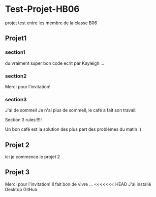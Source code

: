 # Test-Projet-HB06
projet test entre les membre de la classe B06

## Projet1 

### section1
du vraiment super bon code ecrit par Kayleigh ...
### section2
Merci pour l'invitation!


### section3
J'ai de sommeil
Je n'ai plus de sommeil, le café a fait son travail.

Section 3 rules!!!!!

Un bon café est la solution des plus part des problémes du matin :)
## Projet 2 
ici je commence le projet 2



## Projet 3
Merci pour l'invitation!
Il fait bon de vivre ... 
<<<<<<< HEAD
J'ai installé Desktop GitHub
